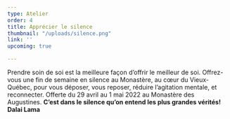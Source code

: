 ```yaml
---
type: Atelier
order: 4
title: Apprécier le silence
thumbnail: "/uploads/silence.png"
link: ''
upcoming: true

---
```

Prendre soin de soi est la meilleure façon d’offrir le meilleur de soi. Offrez-vous une fin de semaine en silence au Monastère, au cœur du Vieux-Québec, pour vous déposer, vous reposer, réduire l’agitation mentale, et reconnecter. Offerte du 29 avril au 1 mai 2022 au Monastère des Augustines. **C’est dans le silence qu’on entend les plus grandes vérités! Dalai Lama**